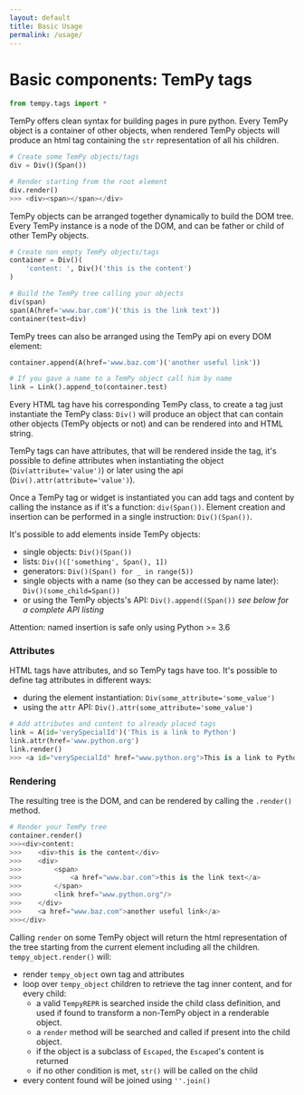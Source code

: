 ```yaml
---
layout: default
title: Basic Usage
permalink: /usage/
---
```

# Basic components: TemPy tags

```python
from tempy.tags import *
```

TemPy offers clean syntax for building pages in pure python. Every TemPy object is a container of other objects, when rendered TemPy objects will produce an html tag containing the `str` representation of all his children.
```python
# Create some TemPy objects/tags
div = Div()(Span())

# Render starting from the root element
div.render()
>>> <div><span></span></div>
```

TemPy objects can be arranged together dynamically to build the DOM tree. Every TemPy instance is a node of the DOM, and can be father or child of other TemPy objects.

```python
# Create non empty TemPy objects/tags
container = Div()(
    'content: ', Div()('this is the content')
)

# Build the TemPy tree calling your objects
div(span)
span(A(href='www.bar.com')('this is the link text'))
container(test=div)
```
TemPy trees can also be arranged using the TemPy api on every DOM element:
```python
container.append(A(href='www.baz.com')('another useful link'))

# If you gave a name to a TemPy object call him by name
link = Link().append_to(container.test)
```

Every HTML tag have his corresponding TemPy class, to create a tag just instantiate the TemPy class: `Div()` will produce an object that can contain other objects (TemPy objects or not) and can be rendered into and HTML string.

TemPy tags can have attributes, that will be rendered inside the tag, it's possible to define attributes when instantiating the object (`Div(attribute='value')`) or later using the api (`Div().attr(attribute='value')`).

Once a TemPy tag or widget is instantiated you can add tags and content by calling the instance as if it's a function: `div(Span())`. Element creation and insertion can be performed in a single instruction: `Div()(Span())`.

It's possible to add elements inside TemPy objects:

* single objects: `Div()(Span())`
* lists: `Div()(['something', Span(), 1])`
* generators: `Div()(Span() for _ in range(5))`
* single objects with a name (so they can be accessed by name later): `Div()(some_child=Span())`
* or using the TemPy objects's API: `Div().append((Span())` *see below for a complete API listing*

<aside class="warning">Attention: named insertion is safe only using Python >= 3.6</aside>



### Attributes 

HTML tags have attributes, and so TemPy tags have too. It's possible to define tag attributes in different ways:

* during the element instantiation: `Div(some_attribute='some_value')`
* using the `attr` API: `Div().attr(some_attribute='some_value')`

```python
# Add attributes and content to already placed tags
link = A(id='verySpecialId')('This is a link to Python')
link.attr(href='www.python.org')
link.render()
>>> <a id="verySpecialId" href="www.python.org">This is a link to Python</a>
```

### Rendering

The resulting tree is the DOM, and can be rendered by calling the `.render()` method.

```python
# Render your TemPy tree
container.render()
>>><div>content:
>>>    <div>this is the content</div>
>>>    <div>
>>>        <span>
>>>            <a href="www.bar.com">this is the link text</a>
>>>        </span>
>>>        <link href="www.python.org"/>
>>>    </div>
>>>    <a href="www.baz.com">another useful link</a>
>>></div>
```

Calling `render` on some TemPy object will return the html representation of the tree starting from the current element including all the children.
`tempy_object.render()` will:
* render `tempy_object` own tag and  attributes
* loop over `tempy_object` children to retrieve the tag inner content, and for every child:
  * a valid `TempyREPR` is searched inside the child class definition, and used if found to transform a non-TemPy object in a renderable object.
  * a `render` method will be searched and called if present into the child object.
  * if the object is a subclass of `Escaped`, the `Escaped`'s content is returned
  * if no other condition is met, `str()` will be called on the child
* every content found will be joined using `''.join()`
